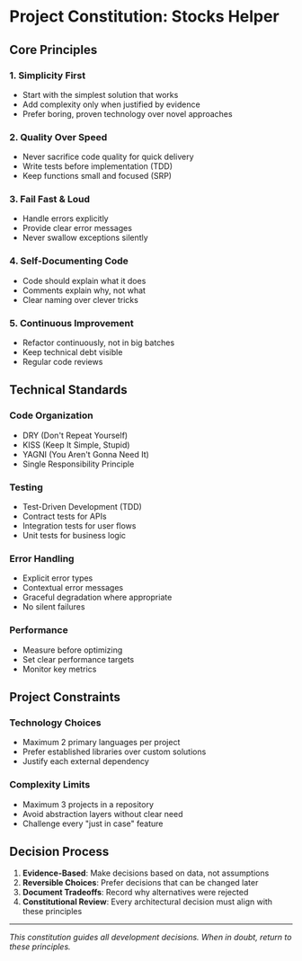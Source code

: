 # Project Constitution: Stocks Helper

## Core Principles

### 1. Simplicity First
- Start with the simplest solution that works
- Add complexity only when justified by evidence
- Prefer boring, proven technology over novel approaches

### 2. Quality Over Speed
- Never sacrifice code quality for quick delivery
- Write tests before implementation (TDD)
- Keep functions small and focused (SRP)

### 3. Fail Fast & Loud
- Handle errors explicitly
- Provide clear error messages
- Never swallow exceptions silently

### 4. Self-Documenting Code
- Code should explain what it does
- Comments explain why, not what
- Clear naming over clever tricks

### 5. Continuous Improvement
- Refactor continuously, not in big batches
- Keep technical debt visible
- Regular code reviews

## Technical Standards

### Code Organization
- DRY (Don't Repeat Yourself)
- KISS (Keep It Simple, Stupid)
- YAGNI (You Aren't Gonna Need It)
- Single Responsibility Principle

### Testing
- Test-Driven Development (TDD)
- Contract tests for APIs
- Integration tests for user flows
- Unit tests for business logic

### Error Handling
- Explicit error types
- Contextual error messages
- Graceful degradation where appropriate
- No silent failures

### Performance
- Measure before optimizing
- Set clear performance targets
- Monitor key metrics

## Project Constraints

### Technology Choices
- Maximum 2 primary languages per project
- Prefer established libraries over custom solutions
- Justify each external dependency

### Complexity Limits
- Maximum 3 projects in a repository
- Avoid abstraction layers without clear need
- Challenge every "just in case" feature

## Decision Process

1. **Evidence-Based**: Make decisions based on data, not assumptions
2. **Reversible Choices**: Prefer decisions that can be changed later
3. **Document Tradeoffs**: Record why alternatives were rejected
4. **Constitutional Review**: Every architectural decision must align with these principles

---

*This constitution guides all development decisions. When in doubt, return to these principles.*
